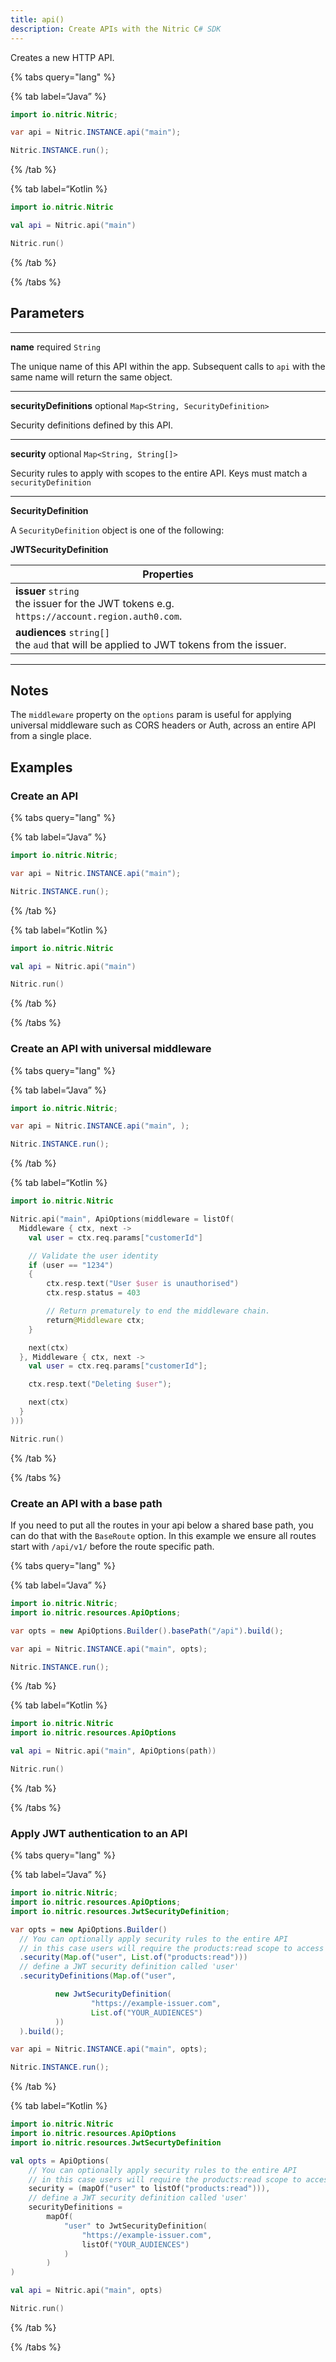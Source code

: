 ```yaml
---
title: api()
description: Create APIs with the Nitric C# SDK
---
```


Creates a new HTTP API.

{% tabs query="lang" %}

{% tab label=“Java” %}

```java
import io.nitric.Nitric;

var api = Nitric.INSTANCE.api("main");

Nitric.INSTANCE.run();
```

{% /tab %}

{% tab label=“Kotlin %}

```kotlin
import io.nitric.Nitric

val api = Nitric.api("main")

Nitric.run()
```

{% /tab %}

{% /tabs %}

## Parameters

---

**name** required `String`

The unique name of this API within the app. Subsequent calls to `api` with the same name will return the same object.

---

**securityDefinitions** optional `Map<String, SecurityDefinition>`

Security definitions defined by this API.

---

**security** optional `Map<String, String[]>`

Security rules to apply with scopes to the entire API. Keys must match a `securityDefinition`

---

**SecurityDefinition**

A `SecurityDefinition` object is one of the following:

**JWTSecurityDefinition**

| Properties                                                                                       |
| ------------------------------------------------------------------------------------------------ |
| **issuer** `string` <br/> the issuer for the JWT tokens e.g. `https://account.region.auth0.com`. |
| **audiences** `string[]` <br/> the `aud` that will be applied to JWT tokens from the issuer.     |

---

## Notes

The `middleware` property on the `options` param is useful for applying universal middleware such as CORS headers or Auth, across an entire API from a single place.

## Examples

### Create an API

{% tabs query="lang" %}

{% tab label=“Java” %}

```java
import io.nitric.Nitric;

var api = Nitric.INSTANCE.api("main");

Nitric.INSTANCE.run();
```

{% /tab %}

{% tab label=“Kotlin %}

```kotlin
import io.nitric.Nitric

val api = Nitric.api("main")

Nitric.run()
```

{% /tab %}

{% /tabs %}

### Create an API with universal middleware

{% tabs query="lang" %}

{% tab label=“Java” %}

```java
import io.nitric.Nitric;

var api = Nitric.INSTANCE.api("main", );

Nitric.INSTANCE.run();
```

{% /tab %}

{% tab label=“Kotlin %}

```kotlin
import io.nitric.Nitric

Nitric.api("main", ApiOptions(middleware = listOf(
  Middleware { ctx, next ->
    val user = ctx.req.params["customerId"]

    // Validate the user identity
    if (user == "1234")
    {
        ctx.resp.text("User $user is unauthorised")
        ctx.resp.status = 403

        // Return prematurely to end the middleware chain.
        return@Middleware ctx;
    }

    next(ctx)
  }, Middleware { ctx, next ->
    val user = ctx.req.params["customerId"];

    ctx.resp.text("Deleting $user");

    next(ctx)
  }
)))

Nitric.run()
```

{% /tab %}

{% /tabs %}

### Create an API with a base path

If you need to put all the routes in your api below a shared base path, you can do that with the `BaseRoute` option. In this example we ensure all routes start with `/api/v1/` before the route specific path.

{% tabs query="lang" %}

{% tab label=“Java” %}

```java
import io.nitric.Nitric;
import io.nitric.resources.ApiOptions;

var opts = new ApiOptions.Builder().basePath("/api").build();

var api = Nitric.INSTANCE.api("main", opts);

Nitric.INSTANCE.run();
```

{% /tab %}

{% tab label=“Kotlin %}

```kotlin
import io.nitric.Nitric
import io.nitric.resources.ApiOptions

val api = Nitric.api("main", ApiOptions(path))

Nitric.run()
```

{% /tab %}

{% /tabs %}

### Apply JWT authentication to an API

{% tabs query="lang" %}

{% tab label=“Java” %}

```java
import io.nitric.Nitric;
import io.nitric.resources.ApiOptions;
import io.nitric.resources.JwtSecurityDefinition;

var opts = new ApiOptions.Builder()
  // You can optionally apply security rules to the entire API
  // in this case users will require the products:read scope to access the API
  .security(Map.of("user", List.of("products:read")))
  // define a JWT security definition called 'user'
  .securityDefinitions(Map.of("user",

          new JwtSecurityDefinition(
                  "https://example-issuer.com",
                  List.of("YOUR_AUDIENCES")
          ))
  ).build();

var api = Nitric.INSTANCE.api("main", opts);

Nitric.INSTANCE.run();
```

{% /tab %}

{% tab label=“Kotlin %}

```kotlin
import io.nitric.Nitric
import io.nitric.resources.ApiOptions
import io.nitric.resources.JwtSecurtyDefinition

val opts = ApiOptions(
    // You can optionally apply security rules to the entire API
    // in this case users will require the products:read scope to access the API
    security = (mapOf("user" to listOf("products:read"))),
    // define a JWT security definition called 'user'
    securityDefinitions =
        mapOf(
            "user" to JwtSecurityDefinition(
                "https://example-issuer.com",
                listOf("YOUR_AUDIENCES")
            )
        )
)

val api = Nitric.api("main", opts)

Nitric.run()
```

{% /tab %}

{% /tabs %}
